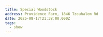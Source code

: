 ```yaml
---
title: Special Woodstock
address: Providence Farm, 1846 Tzouhalem Rd
date: 2025-08-17T21:38:00.000Z
tags:
  - show
---
```

